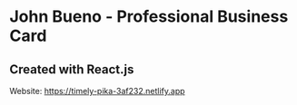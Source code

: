 # John Bueno - Professional Business Card

## Created with React.js

Website: https://timely-pika-3af232.netlify.app
